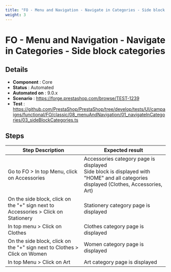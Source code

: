 ```yaml
---
title: "FO - Menu and Navigation - Navigate in Categories - Side block categories"
weight: 3
---
```


# FO - Menu and Navigation - Navigate in Categories - Side block categories
## Details
* **Component** : Core
* **Status** : Automated
* **Automated on** : 9.0.x
* **Scenario** : https://forge.prestashop.com/browse/TEST-1239
* **Test** : https://github.com/PrestaShop/PrestaShop/tree/develop/tests/UI/campaigns/functional/FO/classic/08_menuAndNavigation/01_navigateInCategories/03_sideBlockCategories.ts

## Steps
| Step Description | Expected result |
| ----- | ----- |
| Go to FO > In top Menu, click on Accessories | Accessories category page is displayed<br>Side block is displayed with "HOME" and all categories displayed (Clothes, Accessories, Art) |
| On the side block, click on the "+" sign next to Accessories > Click on Stationery | Stationery category page is displayed |
| In top menu > Click on Clothes | Clothes category page is displayed |
| On the side block, click on the "+" sign next to Clothes > Click on Women | Women category page is displayed |
| In top Menu > Click on Art | Art category page is displayed |
